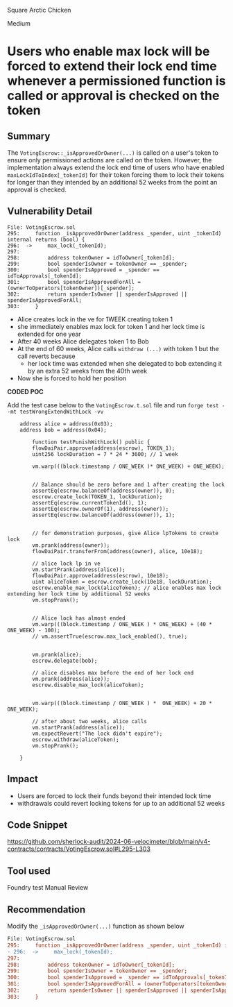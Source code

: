 Square Arctic Chicken

Medium

# Users who enable max lock will be forced to extend their lock end time whenever a permissioned function is called or approval is checked on the token

## Summary
The `VotingEscrow::_isApprovedOrOwner(...)` is called on a user's token to ensure only permissioned actions are called on the token. However, the implementation always extend the lock end time of users who have enabled `maxLockIdToIndex[_tokenId]` for their token forcing them to lock their tokens for longer than they intended by an additional 52 weeks from the point an approval is checked.

## Vulnerability Detail

```solidity
File: VotingEscrow.sol
295:     function _isApprovedOrOwner(address _spender, uint _tokenId) internal returns (bool) {
296:  ->     max_lock(_tokenId);
297: 
298:         address tokenOwner = idToOwner[_tokenId];
299:         bool spenderIsOwner = tokenOwner == _spender;
300:         bool spenderIsApproved = _spender == idToApprovals[_tokenId];
301:         bool spenderIsApprovedForAll = (ownerToOperators[tokenOwner])[_spender];
302:         return spenderIsOwner || spenderIsApproved || spenderIsApprovedForAll;
303:     }

```

- Alice creates lock in the ve for 1WEEK  creating token 1
- she immediately enables max lock  for token 1 and her lock time is extended for one year
- After 40 weeks Alice delegates token 1 to Bob
- At the end of 60 weeks, Alice calls `withdraw (...)` with token 1 but the call reverts because
    - her lock time was extended when she delegated to bob extending it by an extra 52 weeks from the 40th week
- Now she is forced to hold her position

**CODED POC**

Add the test case below to the `VotingEscrow.t.sol` file and run `forge test --mt testWrongExtendWithLock -vv`

```solidity
    address alice = address(0x03);
    address bob = address(0x04);

        function testPunishWithLock() public {
        flowDaiPair.approve(address(escrow), TOKEN_1);
        uint256 lockDuration = 7 * 24 * 3600; // 1 week

        vm.warp(((block.timestamp / ONE_WEEK )* ONE_WEEK) + ONE_WEEK);


        // Balance should be zero before and 1 after creating the lock
        assertEq(escrow.balanceOf(address(owner)), 0);
        escrow.create_lock(TOKEN_1, lockDuration);
        assertEq(escrow.currentTokenId(), 1);
        assertEq(escrow.ownerOf(1), address(owner));
        assertEq(escrow.balanceOf(address(owner)), 1);


        // for demonstration purposes, give Alice lpTokens to create lock
        vm.prank(address(owner));
        flowDaiPair.transferFrom(address(owner), alice, 10e18);

        // alice lock lp in ve
        vm.startPrank(address(alice));
        flowDaiPair.approve(address(escrow), 10e18);
        uint aliceToken = escrow.create_lock(10e18, lockDuration);
        escrow.enable_max_lock(aliceToken); // alice enables max lock extending her lock time by additional 52 weeks
        vm.stopPrank();


        // Alice lock has almost ended
        vm.warp(((block.timestamp / ONE_WEEK ) * ONE_WEEK) + (40 * ONE_WEEK) - 100);
        // vm.assertTrue(escrow.max_lock_enabled(), true);

        
        vm.prank(alice);
        escrow.delegate(bob);

        // alice disables max before the end of her lock end
        vm.prank(address(alice));
        escrow.disable_max_lock(aliceToken);


        vm.warp(((block.timestamp / ONE_WEEK ) *  ONE_WEEK) + 20 * ONE_WEEK);

        // after about two weeks, alice calls 
        vm.startPrank(address(alice));
        vm.expectRevert("The lock didn't expire");
        escrow.withdraw(aliceToken);
        vm.stopPrank();

    }
```

## Impact
- Users are forced to lock their funds beyond their intended lock time
- withdrawals could revert locking tokens for up to an additional 52 weeks


## Code Snippet
https://github.com/sherlock-audit/2024-06-velocimeter/blob/main/v4-contracts/contracts/VotingEscrow.sol#L295-L303


## Tool used
Foundry test
Manual Review

## Recommendation
Modify the `_isApprovedOrOwner(...)` function as shown below


```diff
File: VotingEscrow.sol
295:     function _isApprovedOrOwner(address _spender, uint _tokenId) internal returns (bool) {
- 296:  ->     max_lock(_tokenId);
297: 
298:         address tokenOwner = idToOwner[_tokenId];
299:         bool spenderIsOwner = tokenOwner == _spender;
300:         bool spenderIsApproved = _spender == idToApprovals[_tokenId];
301:         bool spenderIsApprovedForAll = (ownerToOperators[tokenOwner])[_spender];
302:         return spenderIsOwner || spenderIsApproved || spenderIsApprovedForAll;
303:     }

```